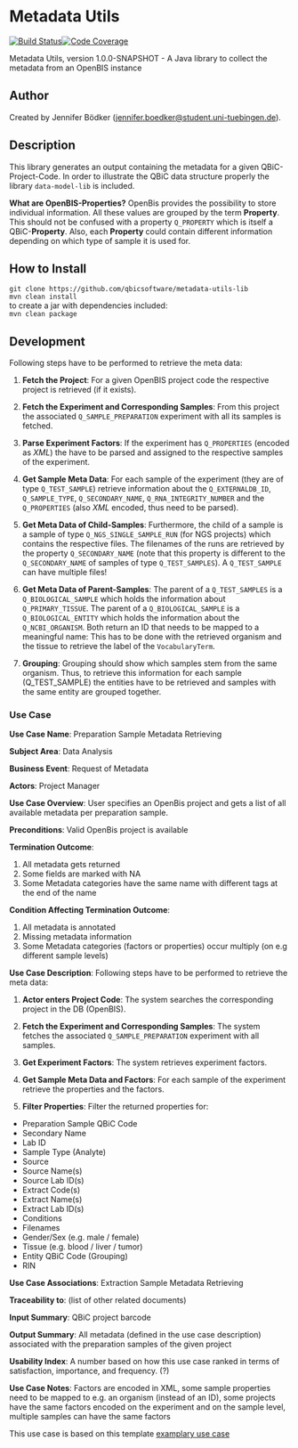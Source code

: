 # Metadata Utils

[![Build Status](https://travis-ci.com/qbicsoftware/metadata-utils.svg?branch=development)](https://travis-ci.com/qbicsoftware/metadata-utils)[![Code Coverage]( https://codecov.io/gh/qbicsoftware/metadata-utils/branch/development/graph/badge.svg)](https://codecov.io/gh/qbicsoftware/metadata-utils)

Metadata Utils, version 1.0.0-SNAPSHOT - A Java library to collect the metadata from an OpenBIS instance

## Author
Created by Jennifer Bödker (jennifer.boedker@student.uni-tuebingen.de).

## Description

This library generates an output containing the metadata for a given QBiC-Project-Code. 
In order to illustrate the QBiC data structure properly the library `data-model-lib` is included.

**What are OpenBIS-Properties?** OpenBis provides the possibility to store individual information. All these values are grouped by the term **Property**.
This should not be confused with a property `Q_PROPERTY` which is itself a QBiC-**Property**. Also, each **Property** could contain different information
depending on which type of sample it is used for.

## How to Install
`git clone https://github.com/qbicsoftware/metadata-utils-lib`    
`mvn clean install`    
to create a jar with dependencies included:    
`mvn clean package`

## Development

Following steps have to be performed to retrieve the meta data:

1. **Fetch the Project**: For a given OpenBIS project code the respective project is retrieved (if it exists).

2. **Fetch the Experiment and Corresponding Samples**: From this project the associated `Q_SAMPLE_PREPARATION` experiment with all its samples is fetched. 
                                                       
3. **Parse Experiment Factors**: If the experiment has `Q_PROPERTIES` (encoded as *XML*) the have to be parsed and assigned to the respective 
                                    samples of the experiment.
 
4. **Get Sample Meta Data**: For each sample of the experiment (they are of type `Q_TEST_SAMPLE`) retrieve information about the 
                              `Q_EXTERNALDB_ID`, `Q_SAMPLE_TYPE`, `Q_SECONDARY_NAME`, `Q_RNA_INTEGRITY_NUMBER` and the `Q_PROPERTIES` 
                              (also *XML* encoded, thus need to be parsed).

5. **Get Meta Data of Child-Samples**: Furthermore, the child of a sample is a sample of type `Q_NGS_SINGLE_SAMPLE_RUN` (for NGS projects) which contains the respective files.
                                        The filenames of the runs are retrieved by the property `Q_SECONDARY_NAME` (note that this property is 
                                        different to the `Q_SECONDARY_NAME` of samples of type `Q_TEST_SAMPLES`). A `Q_TEST_SAMPLE` can have multiple files!

6. **Get Meta Data of Parent-Samples**: The parent of a `Q_TEST_SAMPLES` is a `Q_BIOLOGICAL_SAMPLE` which holds the information about `Q_PRIMARY_TISSUE`.
                                         The parent of a `Q_BIOLOGICAL_SAMPLE` is a `Q_BIOLOGICAL_ENTITY` which holds the information about the `Q_NCBI_ORGANISM`.
                                         Both return an ID that needs to be mapped to a meaningful name: 
                                         This has to be done with the retrieved organism and the tissue to retrieve the label of the `VocabularyTerm`.
                                         
7. **Grouping**: Grouping should show which samples stem from the same organism. Thus, to retrieve this information for each sample (Q_TEST_SAMPLE) the entities have to
                 be retrieved and samples with the same entity are grouped together.
                 
                 
### Use Case

**Use Case Name**: Preparation Sample Metadata Retrieving

**Subject Area**: Data Analysis

**Business Event**: Request of Metadata 

**Actors**: Project Manager

**Use Case Overview**: User specifies an OpenBis project and gets a list of all available metadata per preparation sample.

**Preconditions**: Valid OpenBis project is available

**Termination Outcome**: 
1. All metadata gets returned
2. Some fields are marked with NA 
3. Some Metadata categories have the same name with different tags at the end of the name 

**Condition Affecting Termination Outcome**: 
1. All metadata is annotated
2. Missing metadata information
3. Some Metadata categories (factors or properties) occur multiply (on e.g different sample levels)

**Use Case Description**:
Following steps have to be performed to retrieve the meta data:

1. **Actor enters Project Code**: The system searches the corresponding project in the DB (OpenBIS).

2. **Fetch the Experiment and Corresponding Samples**: The system fetches the associated `Q_SAMPLE_PREPARATION` experiment with all samples. 

3. **Get Experiment Factors**: The system retrieves experiment factors.
                                                       
4. **Get Sample Meta Data and Factors**: For each sample of the experiment retrieve the properties and the factors.

5. **Filter Properties**: 
Filter the returned properties for:
- Preparation Sample QBiC Code
- Secondary Name
- Lab ID
- Sample Type (Analyte)
- Source
- Source Name(s)
- Source Lab ID(s)
- Extract Code(s)
- Extract Name(s)
- Extract Lab ID(s)
- Conditions
- Filenames
- Gender/Sex (e.g. male / female)
- Tissue (e.g. blood / liver / tumor)
- Entity QBiC Code (Grouping)
- RIN 

**Use Case Associations**: Extraction Sample Metadata Retrieving

**Traceability to**: (list of other related documents)

**Input Summary**: QBiC project barcode

**Output Summary**: All metadata (defined in the use case description) associated with the preparation samples of the given project

**Usability Index**: A number based on how this use case ranked in terms of satisfaction, importance, and frequency. (?)

**Use Case Notes**: Factors are encoded in XML, 
                    some sample properties need to be mapped to e.g. an organism (instead of an ID),
                    some projects have the same factors encoded on the experiment and on the sample level,
                    multiple samples can have the same factors

            
This use case is based on this template [examplary use case](https://www.ibm.com/support/knowledgecenter/en/SSWSR9_11.6.0/com.ibm.pim.dev.doc/pim_ref_usecasetemp.html)
              
